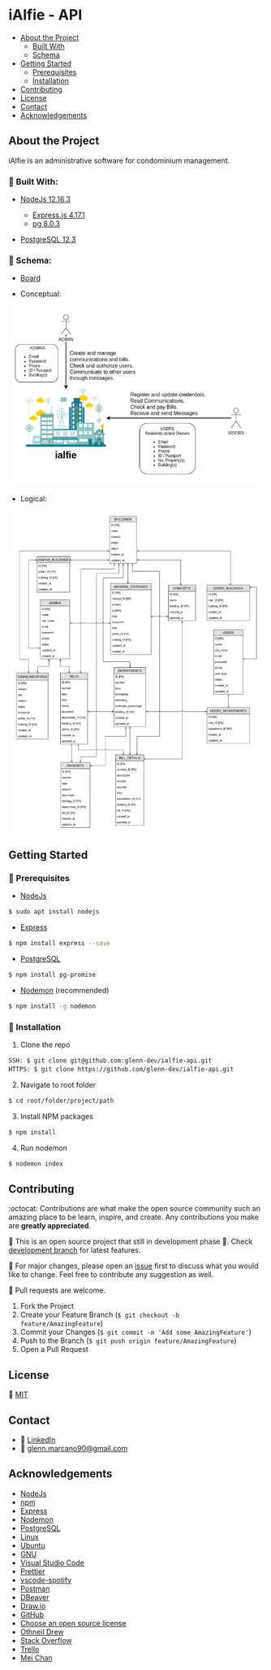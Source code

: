 # iAlfie - API

* [About the Project](#about-the-project)
  * [Built With](#built-with)
  * [Schema](#built-with)
* [Getting Started](#getting-started)
  * [Prerequisites](#prerequisites)
  * [Installation](#installation)
* [Contributing](#contributing)
* [License](#license)
* [Contact](#contact)
* [Acknowledgements](#acknowledgements)


## About the Project
iAlfie is an administrative software for condominium management.

### :dart: Built With:

* [NodeJs 12.16.3](https://nodejs.org/en/)
  * [Express.js 4.17.1](https://expressjs.com/)
  * [pg 8.0.3](https://www.npmjs.com/package/pg)

* [PostgreSQL 12.3](https://www.postgresql.org/)


### :pencil: Schema:

* [Board](https://trello.com/b/6oaUVcGI/ialfie)

* Conceptual:

![Conceptual schema](/assets/ialfie_conceptual_model.png)

* Logical:

![Logical schema](/assets/ialfie_logic_model.png)


## Getting Started

### :telescope: Prerequisites

* [NodeJs](https://nodejs.org/en/download/package-manager/#arch-linux)
```sh
$ sudo apt install nodejs
```

* [Express](http://expressjs.com/en/starter/installing.html)
```sh
$ npm install express --save
```

* [PostgreSQL](http://expressjs.com/en/guide/database-integration.html#postgresql)
```sh
$ npm install pg-promise
```

* [Nodemon](https://www.npmjs.com/package/nodemon) (recommended)
```sh
$ npm install -g nodemon
```

### :rocket: Installation

1. Clone the repo
```sh
SSH: $ git clone git@github.com:glenn-dev/ialfie-api.git
HTTPS: $ git clone https://github.com/glenn-dev/ialfie-api.git
```
2. Navigate to root folder
```sh
$ cd root/folder/project/path
```
3. Install NPM packages
```sh
$ npm install
```
4. Run nodemon
```sh
$ nodemon index
```


## Contributing

:octocat: Contributions are what make the open source community such an amazing place to be learn, inspire, and create. Any contributions you make are **greatly appreciated**.

:construction: This is an open source project that still in development phase :baby:. Check [development branch](https://github.com/glenn-dev/ialfie-api/tree/development) for latest features.

:wrench: For major changes, please open an [issue](https://guides.github.com/features/issues/) first to discuss what you would like to change. Feel free to contribute any suggestion as well.

:electric_plug: Pull requests are welcome. 
1. Fork the Project
2. Create your Feature Branch (`$ git checkout -b feature/AmazingFeature`)
3. Commit your Changes (`$ git commit -m 'Add some AmazingFeature'`)
4. Push to the Branch (`$ git push origin feature/AmazingFeature`)
5. Open a Pull Request


## License
:lock_with_ink_pen: [MIT](https://choosealicense.com/licenses/mit/)


## Contact

* :busts_in_silhouette: [LinkedIn](https://www.linkedin.com/in/glenn-marcano-b59b7414b/?locale=en_US)
* :email: glenn.marcano90@gmail.com


## Acknowledgements

* [NodeJs](https://nodejs.org/en/)
* [npm](https://www.npmjs.com/)
* [Express](https://expressjs.com/)
* [Nodemon](https://nodemon.io/)
* [PostgreSQL](https://www.postgresql.org/)
* [Linux](https://www.linux.org/)
* [Ubuntu](https://ubuntu.com/)
* [GNU](https://www.gnu.org/)
* [Visual Studio Code](https://code.visualstudio.com/)
* [Prettier](https://prettier.io/)
* [vscode-spotify](https://marketplace.visualstudio.com/items?itemName=shyykoserhiy.vscode-spotify)
* [Postman](https://www.postman.com/)
* [DBeaver](https://dbeaver.io/)
* [Draw.io](https://www.draw.io/)
* [GitHub](https://github.com/)
* [Choose an open source license](https://choosealicense.com/)
* [Othneil Drew](https://github.com/othneildrew/Best-README-Template)
* [Stack Overflow](https://stackoverflow.com/)
* [Trello](https://trello.com/)
* [Mei Chan](https://www.linkedin.com/in/mei-ling-chan-b07a1ab7/)